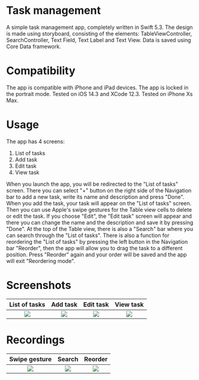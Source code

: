 # Task management
A simple task management app, completely written in Swift 5.3. The design is made using storyboard, consisting of the elements: TableViewController, SearchController, Text Field, Text Label and Text View. Data is saved using Core Data framework.

# Compatibility
The app is compatible with iPhone and iPad devices.
The app is locked in the portrait mode.
Tested on iOS 14.3 and XCode 12.3.
Tested on iPhone Xs Max.

# Usage
The app has 4 screens:
1. List of tasks
2. Add task
3. Edit task
4. View task

When you launch the app, you will be redirected to the "List of tasks" screen. There you can select "+" button on the right side
of the Navigation bar to add a new task, write its name and description and press "Done". When you add the task, your task will appear 
on the "List of tasks" screen. Then you can use Apple's swipe gestures for the Table view cells to delete or edit the task. If you choose
"Edit", the "Edit task" screen will appear and there you can change the name and the description and save it by pressing "Done".
At the top of the Table view, there is also a "Search" bar where you can search through the "List of tasks".
There is also a function for reordering the "List of tasks" by pressing the left button in the Navigation bar "Reorder", then the app will allow you
to drag the task to a different position. Press "Reorder" again and your order will be saved and the app will exit "Reordering mode".


# Screenshots
List of tasks           | Add task               | Edit task               |View task
:-------------------------:|:-------------------------:|:------------------------------:|:------------------------------:
![](https://i.imgur.com/UusQE4L.png) |  ![](https://i.imgur.com/C67NIxx.png) |  ![](https://i.imgur.com/Pzbn0TT.png) |  ![](https://i.imgur.com/4uZLLMm.png)

# Recordings
 Swipe gesture            | Search                | Reorder
:-------------------------:|:-------------------------:|:------------------------------:
![](https://i.imgur.com/fg2zrhi.gif) |  ![](https://i.imgur.com/wNIna83.gif) |  ![](https://i.imgur.com/Dg0wrQW.gif)
